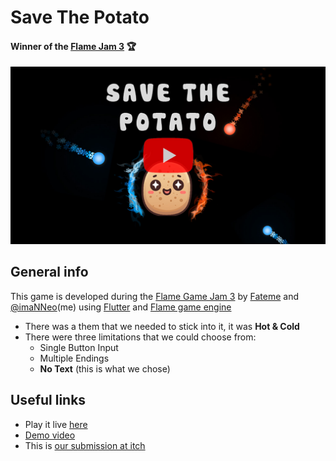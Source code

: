 # Save The Potato
#### Winner of the **[Flame Jam 3](https://itch.io/jam/flame-jam-3/results)** 🏆
[<img src="./repo_files/preview.jpg" width="800" />](https://www.youtube.com/watch?v=IuXIr0qrsvM)

## General info
This game is developed during the [Flame Game Jam 3](https://itch.io/jam/flame-jam-3) by [Fateme](hhttps://www.linkedin.com/in/fateme-bahrami-388585156) and [@imaNNeo](https://github.com/imaNNeo)(me) using [Flutter](https://flutter.dev/) and [Flame game engine](https://flame-engine.org/)

* There was a them that we needed to stick into it, it was **Hot & Cold**
* There were three limitations that we could choose from:
	* Single Button Input
	* Multiple Endings
	* **No Text** (this is what we chose)


## Useful links
* Play it live [here](https://savethepotato.app2pack.dev/)
* [Demo video](https://www.youtube.com/watch?v=IuXIr0qrsvM)
* This is [our submission at itch](https://itch.io/jam/flame-jam-3/rate/2414926)




